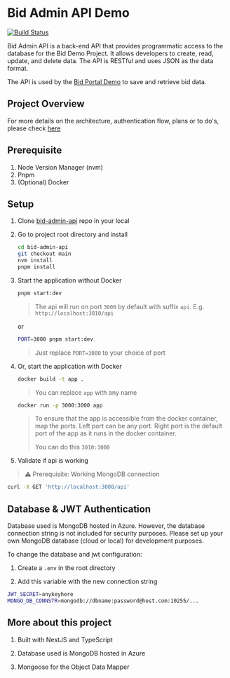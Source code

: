 # Bid Admin API Demo

[![Build Status](https://dev.azure.com/rma-demo/bid-demo-project/_apis/build/status%2Frayandus.bid-admin-api-prod?branchName=main)](https://dev.azure.com/rma-demo/bid-demo-project/_build/latest?definitionId=5&branchName=main)

Bid Admin API is a back-end API that provides programmatic access to the database for the Bid Demo Project. It allows developers to create, read, update, and delete data. The API is RESTful and uses JSON as the data format.

The API is used by the [Bid Portal Demo](https://bidportaldemo.z31.web.core.windows.net/) to save and retrieve bid data.

## Project Overview

For more details on the architecture, authentication flow, plans or to do's, please check [here](https://rma-demo.notion.site/Bid-Demo-Project-9cf3e25d70e44f4b868499aeb89fd81a)


## Prerequisite

1. Node Version Manager (nvm)
1. Pnpm
1. (Optional) Docker

## Setup

1. Clone [bid-admin-api](https://github.com/rayandus/bid-admin-api) repo in your local

1. Go to project root directory and install

   ```bash
   cd bid-admin-api
   git checkout main
   nvm install
   pnpm install
   ```

1. Start the application without Docker

   ```bash
   pnpm start:dev
   ```

   > The api will run on port `3000` by default with suffix `api`. E.g. `http://localhost:3010/api`

   or

   ```bash
   PORT=3000 pnpm start:dev
   ```

   > Just replace `PORT=3000` to your choice of port

1. Or, start the application with Docker

   ```bash
   docker build -t app .
   ```

   > You can replace `app` with any name

   ```bash
   docker run -p 3000:3000 app
   ```

   > To ensure that the app is accessible from the docker container, map the ports. Left port can be any port. Right port is the default port of the app as it runs in the docker container.
   >
   > You can do this `3010:3000`

1. Validate if api is working

  > ⚠️ Prerequisite: Working MongoDB connection

  ```bash
  curl -X GET 'http://localhost:3000/api'
  ```

## Database & JWT Authentication

Database used is MongoDB hosted in Azure. However, the database connection string is not included for security purposes. Please set up your own MongoDB database (cloud or local) for development purposes.

To change the database and jwt configuration:

1. Create a `.env` in the root directory

1. Add this variable with the new connection string

  ```bash
  JWT_SECRET=anykeyhere
  MONGO_DB_CONNSTR=mongodb://dbname:password@host.com:10255/...
  ```

## More about this project

1. Built with NestJS and TypeScript

1. Database used is MongoDB hosted in Azure

1. Mongoose for the Object Data Mapper
